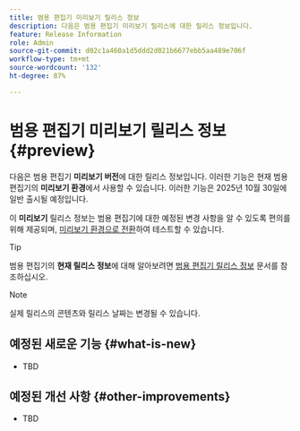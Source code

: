 ```yaml
---
title: 범용 편집기 미리보기 릴리스 정보
description: 다음은 범용 편집기 미리보기 릴리스에 대한 릴리스 정보입니다.
feature: Release Information
role: Admin
source-git-commit: d02c1a460a1d5ddd2d021b6677ebb5aa489e706f
workflow-type: tm+mt
source-wordcount: '132'
ht-degree: 87%

---
```



# 범용 편집기 미리보기 릴리스 정보 {#preview}

다음은 범용 편집기 **미리보기 버전**&#x200B;에 대한 릴리스 정보입니다. 이러한 기능은 현재 범용 편집기의 **미리보기 환경**&#x200B;에서 사용할 수 있습니다. 이러한 기능은 2025년 10월 30일에 일반 출시될 예정입니다.

이 **미리보기** 릴리스 정보는 범용 편집기에 대한 예정된 변경 사항을 알 수 있도록 편의를 위해 제공되며, [미리보기 환경으로 전환](/help/sites-cloud/authoring/universal-editor/navigation.md#user-properties)하여 테스트할 수 있습니다.

>[!TIP]
>
>범용 편집기의 **현재 릴리스 정보**&#x200B;에 대해 알아보려면 [범용 편집기 릴리스 정보](/help/release-notes/universal-editor/current.md) 문서를 참조하십시오.

>[!NOTE]
>
>실제 릴리스의 콘텐츠와 릴리스 날짜는 변경될 수 있습니다.

## 예정된 새로운 기능 {#what-is-new}

* TBD

## 예정된 개선 사항 {#other-improvements}

* TBD
